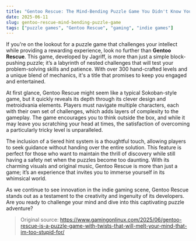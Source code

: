 ```yaml
---
title: "Gentoo Rescue: The Mind-Bending Puzzle Game You Didn't Know You Needed"
date: 2025-06-11
slug: gentoo-rescue-mind-bending-puzzle-game
tags: ["puzzle games", "Gentoo Rescue", "gaming", "indie games"]
---
```


If you're on the lookout for a puzzle game that challenges your intellect while providing a rewarding experience, look no further than **Gentoo Rescue**. This game, developed by Jagriff, is more than just a simple block-pushing puzzle; it’s a labyrinth of nested challenges that will test your problem-solving skills and patience. With over 300 hand-crafted levels and a unique blend of mechanics, it's a title that promises to keep you engaged and entertained.

At first glance, Gentoo Rescue might seem like a typical Sokoban-style game, but it quickly reveals its depth through its clever design and metroidvania elements. Players must navigate multiple characters, each with their own set of challenges, which adds layers of complexity to the gameplay. The game encourages you to think outside the box, and while it may leave you scratching your head at times, the satisfaction of overcoming a particularly tricky level is unparalleled.

The inclusion of a tiered hint system is a thoughtful touch, allowing players to seek guidance without handing over the entire solution. This feature is perfect for those who want to maintain the thrill of discovery while still having a safety net when the puzzles become too daunting. With its charming visuals and original music, Gentoo Rescue is more than just a game; it’s an experience that invites you to immerse yourself in its whimsical world.

As we continue to see innovation in the indie gaming scene, Gentoo Rescue stands out as a testament to the creativity and ingenuity of its developers. Are you ready to challenge your mind and dive into this captivating puzzle adventure?

> Original source: https://www.gamingonlinux.com/2025/06/gentoo-rescue-is-a-puzzle-game-with-twists-that-will-melt-your-mind-that-im-too-stupid-for/